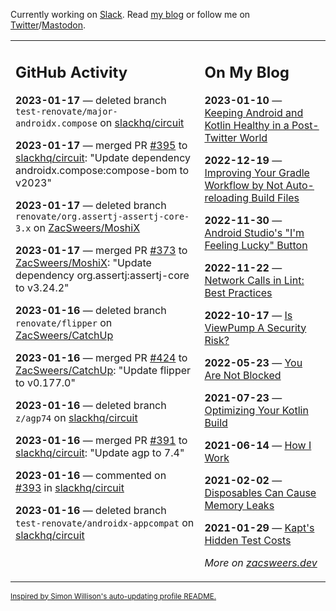 Currently working on [Slack](https://slack.com/). Read [my blog](https://zacsweers.dev/) or follow me on [Twitter](https://twitter.com/ZacSweers)/[Mastodon](https://hachyderm.io/@ZacSweers).

<table><tr><td valign="top" width="60%">

## GitHub Activity
<!-- githubActivity starts -->
**2023-01-17** — deleted branch `test-renovate/major-androidx.compose` on [slackhq/circuit](https://github.com/slackhq/circuit)

**2023-01-17** — merged PR [#395](https://github.com/slackhq/circuit/pull/395) to [slackhq/circuit](https://github.com/slackhq/circuit): "Update dependency androidx.compose:compose-bom to v2023"

**2023-01-17** — deleted branch `renovate/org.assertj-assertj-core-3.x` on [ZacSweers/MoshiX](https://github.com/ZacSweers/MoshiX)

**2023-01-17** — merged PR [#373](https://github.com/ZacSweers/MoshiX/pull/373) to [ZacSweers/MoshiX](https://github.com/ZacSweers/MoshiX): "Update dependency org.assertj:assertj-core to v3.24.2"

**2023-01-16** — deleted branch `renovate/flipper` on [ZacSweers/CatchUp](https://github.com/ZacSweers/CatchUp)

**2023-01-16** — merged PR [#424](https://github.com/ZacSweers/CatchUp/pull/424) to [ZacSweers/CatchUp](https://github.com/ZacSweers/CatchUp): "Update flipper to v0.177.0"

**2023-01-16** — deleted branch `z/agp74` on [slackhq/circuit](https://github.com/slackhq/circuit)

**2023-01-16** — merged PR [#391](https://github.com/slackhq/circuit/pull/391) to [slackhq/circuit](https://github.com/slackhq/circuit): "Update agp to 7.4"

**2023-01-16** — commented on [#393](https://github.com/slackhq/circuit/pull/393#issuecomment-1384221374) in [slackhq/circuit](https://github.com/slackhq/circuit)

**2023-01-16** — deleted branch `test-renovate/androidx-appcompat` on [slackhq/circuit](https://github.com/slackhq/circuit)
<!-- githubActivity ends -->
</td><td valign="top" width="40%">

## On My Blog
<!-- blog starts -->
**2023-01-10** — [Keeping Android and Kotlin Healthy in a Post-Twitter World](https://www.zacsweers.dev/keeping-android-healthy/)

**2022-12-19** — [Improving Your Gradle Workflow by Not Auto-reloading Build Files](https://www.zacsweers.dev/improving-your-workflow-by-not-auto-reloading-build-files/)

**2022-11-30** — [Android Studio's "I'm Feeling Lucky" Button](https://www.zacsweers.dev/android-studios-im-feeling-lucky-button/)

**2022-11-22** — [Network Calls in Lint: Best Practices](https://www.zacsweers.dev/network-calls-in-lint-best-practices/)

**2022-10-17** — [Is ViewPump A Security Risk?](https://www.zacsweers.dev/is-viewpump-a-security-risk/)

**2022-05-23** — [You Are Not Blocked](https://www.zacsweers.dev/you-are-not-blocked/)

**2021-07-23** — [Optimizing Your Kotlin Build](https://www.zacsweers.dev/optimizing-your-kotlin-build/)

**2021-06-14** — [How I Work](https://www.zacsweers.dev/how-i-work/)

**2021-02-02** — [Disposables Can Cause Memory Leaks](https://www.zacsweers.dev/disposables-can-cause-memory-leaks/)

**2021-01-29** — [Kapt's Hidden Test Costs](https://www.zacsweers.dev/kapts-hidden-test-costs/)
<!-- blog ends -->
_More on [zacsweers.dev](https://zacsweers.dev/)_
</td></tr></table>

<sub><a href="https://simonwillison.net/2020/Jul/10/self-updating-profile-readme/">Inspired by Simon Willison's auto-updating profile README.</a></sub>
